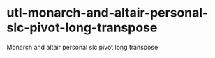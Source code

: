 # utl-monarch-and-altair-personal-slc-pivot-long-transpose
Monarch and altair personal slc pivot long transpose
